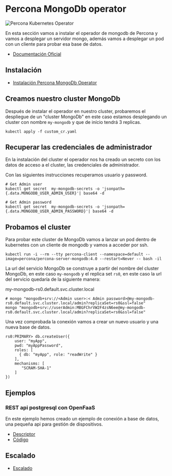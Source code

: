 # Percona MongoDb operator

![Percona Kubernetes Operator](https://www.percona.com/sites/all/themes/Porto_sub/img/doc-product-logos/kubernetes-mongodb-logo.png)

En esta sección vamos a instalar el operador de mongodb de Percona y vamos a desplegar un servidor mongo,
además vamos a desplegar un pod con un cliente para probar esa base de datos.

- [Documentación Oficial](https://www.percona.com/doc/kubernetes-operator-for-psmongodb/index.html)

## Instalación

- [Instalación Percona MongoDb Operator](install.md)

## Creamos nuestro cluster MongoDb

Después de instalar el operador en nuestro cluster,  probaremos el despliegue de un "cluster MongoDb" en este caso estamos desplegando un cluster con nombre `my-mongodb`
y que de início tendrá 3 replicas.

```shell
kubectl apply -f custom_cr.yaml
```

## Recuperar las credenciales de administrador

En la instalación del cluster el operador nos ha creado un secreto con los datos de acceso a el cluster, las credenciales de administrador.

Con las siguientes instrucciones recuperamos usuario y password.

```shell
# Get Admin user
kubectl get secret  my-mongodb-secrets -o 'jsonpath={.data.MONGODB_USER_ADMIN_USER}'| base64 -d

# Get Admin password
kubectl get secret  my-mongodb-secrets -o 'jsonpath={.data.MONGODB_USER_ADMIN_PASSWORD}'| base64 -d
```

## Probamos el cluster

Para probar este cluster de MongoDb vamos a lanzar un pod dentro de kubernetes con un cliente de mongodb y vamos a acceder por ssh.

```shell
kubectl run -i --rm --tty percona-client --namespace=default --image=percona/percona-server-mongodb:4.0 --restart=Never -- bash -il
```

La url del servicio MongoDb se construye a partir del nombre del cluster MongoDb, en este caso `my-mongodb` y el replica set  `rs0`, en este caso la url del servicio quedaría de la siguiente manera:

my-mongodb-rs0.default.svc.cluster.local

```shell
# mongo "mongodb+srv://<Admin user>:< Admin password>@my-mongodb-rs0.default.svc.cluster.local/admin?replicaSet=rs0&ssl=false"
mongo "mongodb+srv://userAdmin:MBGFChrVW2F4zsN6ee@my-mongodb-rs0.default.svc.cluster.local/admin?replicaSet=rs0&ssl=false"
```

Una vez comprobada la conexión vamos a crear un nuevo usuario y una nueva base de datos.

```mongo
rs0:PRIMARY> db.createUser({
    user: "myApp",
    pwd: "myAppPassword",
    roles: [
      { db: "myApp", role: "readWrite" }
    ],
    mechanisms: [
       "SCRAM-SHA-1"
    ]
})
```

## Ejemplos

### REST api postgresql con OpenFaaS

En este ejemplo hemos creado un ejemplo de conexión a base de datos, una pequeña api para gestión de dispositivos.

- [Descriptor](/Examples/openfaas/crud-postgre/stack.yml)
- [Código](/Examples/openfaas/crud-postgre/device-status)

<!-- TODO notas de instalación y secrets -->

## Escalado

- [Escalado](https://www.percona.com/doc/kubernetes-operator-for-psmongodb/scaling.html)
